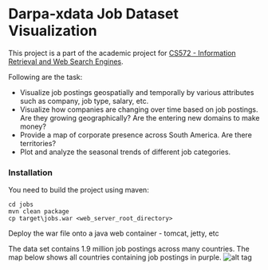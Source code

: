 # Darpa-xdata Job Dataset Visualization

This project is a part of the academic project for [CS572 - Information Retrieval and Web Search Engines]. 

Following are the task:
 -  Visualize job postings geospatially and temporally by various attributes such as company, job type, salary, etc.
 -  Visualize how companies are changing over time based on job postings. Are they growing geographically? Are the entering new domains to make money?
 -  Provide a map of corporate presence across South America. Are there territories?
 -  Plot and analyze the seasonal trends of different job categories.


### Installation

You need to build the project using maven:

```
cd jobs
mvn clean package
cp target\jobs.war <web_server_root_directory>
```

Deploy the war file onto a java web container - tomcat, jetty, etc

[CS572 - Information Retrieval and Web Search Engines]:http://sunset.usc.edu/classes/cs572_2014/


The data set contains 1.9 million job postings across many countries. The map below shows all countries containing job postings in purple.
![alt tag](https://github.com/shrikanthn/darpa_xdata_jobdata_visualization/blob/master/docs/map1.png)
